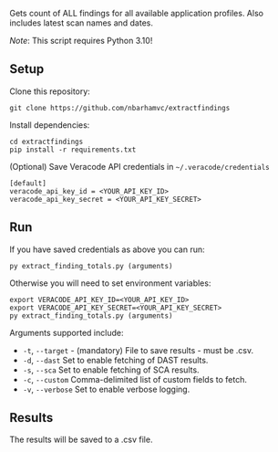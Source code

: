 Gets count of ALL findings for all available application profiles. Also includes latest scan names and dates.

*Note*: This script requires Python 3.10!

## Setup

Clone this repository:

    git clone https://github.com/nbarhamvc/extractfindings

Install dependencies:

    cd extractfindings
    pip install -r requirements.txt

(Optional) Save Veracode API credentials in `~/.veracode/credentials`

    [default]
    veracode_api_key_id = <YOUR_API_KEY_ID>
    veracode_api_key_secret = <YOUR_API_KEY_SECRET>

## Run

If you have saved credentials as above you can run:

    py extract_finding_totals.py (arguments)

Otherwise you will need to set environment variables:

    export VERACODE_API_KEY_ID=<YOUR_API_KEY_ID>
    export VERACODE_API_KEY_SECRET=<YOUR_API_KEY_SECRET>
    py extract_finding_totals.py (arguments)

Arguments supported include:
- `-t`, `--target` - (mandatory) File to save results - must be .csv.
- `-d`, `--dast` Set to enable fetching of DAST results.
- `-s`, `--sca` Set to enable fetching of SCA results.
- `-c`, `--custom` Comma-delimited list of custom fields to fetch.
- `-v`, `--verbose` Set to enable verbose logging.

## Results
The results will be saved to a .csv file.  
